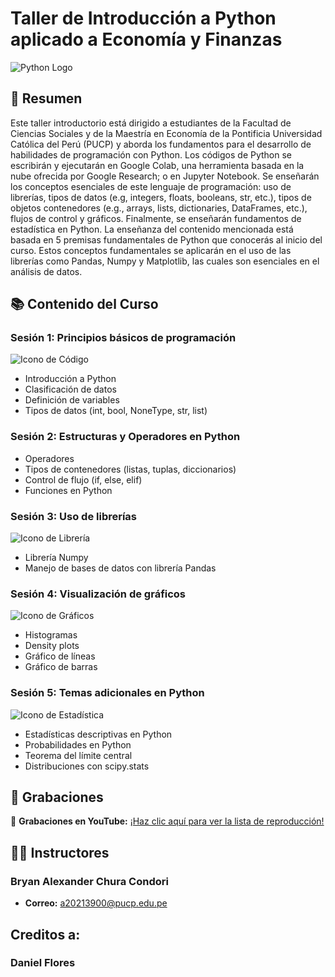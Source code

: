 # Taller de Introducción a Python aplicado a Economía y Finanzas
![Python Logo](https://upload.wikimedia.org/wikipedia/commons/c/c3/Python-logo-notext.svg)

## 📄 Resumen

Este taller introductorio está dirigido a estudiantes de la Facultad de Ciencias Sociales y de la Maestría en Economía de la Pontificia Universidad Católica del Perú (PUCP) y aborda los fundamentos para el desarrollo de habilidades de programación con Python.
Los códigos de Python se escribirán y ejecutarán en Google Colab, una herramienta basada en la nube ofrecida por Google Research; o en Jupyter Notebook. Se enseñarán los conceptos esenciales de este lenguaje de programación: uso de librerías, tipos de datos (e.g, integers, floats, booleans, str, etc.), tipos de objetos contenedores (e.g., arrays, lists, dictionaries, DataFrames, etc.), flujos de control y gráficos. Finalmente, se enseñarán fundamentos de estadística en Python. La enseñanza del contenido mencionada está basada en 5 premisas fundamentales de Python que conocerás al inicio del curso. Estos conceptos fundamentales se aplicarán en el uso de las librerías como Pandas, Numpy y Matplotlib, las cuales son esenciales en el análisis de datos.

## 📚 Contenido del Curso

### Sesión 1: Principios básicos de programación

![Icono de Código](https://img.icons8.com/ios/50/000000/code-file.png)
- Introducción a Python
- Clasificación de datos
- Definición de variables
- Tipos de datos (int, bool, NoneType, str, list)

### Sesión 2: Estructuras y Operadores en Python
- Operadores
- Tipos de contenedores (listas, tuplas, diccionarios)
- Control de flujo (if, else, elif)
- Funciones en Python

### Sesión 3: Uso de librerías

![Icono de Librería](https://img.icons8.com/ios-filled/50/000000/library.png)
- Librería Numpy
- Manejo de bases de datos con librería Pandas

### Sesión 4: Visualización de gráficos

![Icono de Gráficos](https://img.icons8.com/ios-filled/50/000000/bar-chart.png)
- Histogramas
- Density plots
- Gráfico de líneas
- Gráfico de barras

### Sesión 5: Temas adicionales en Python

![Icono de Estadística](https://img.icons8.com/ios-filled/50/000000/statistics.png)
- Estadísticas descriptivas en Python
- Probabilidades en Python
- Teorema del límite central
- Distribuciones con scipy.stats

## 🎥 Grabaciones
🎥 **Grabaciones en YouTube:** [¡Haz clic aquí para ver la lista de reproducción!](https://youtube.com/playlist?list=PLqq4bX-XIg37GRRK2QODyn7MoqrdQ8h6i&si=eJFwV0B3Q4Z-pyy-)

## 👨‍🏫 Instructores
### Bryan Alexander Chura Condori
- **Correo:** [a20213900@pucp.edu.pe](mailto:a20213900@pucp.edu.pe)

## Creditos a: 
### Daniel Flores 
